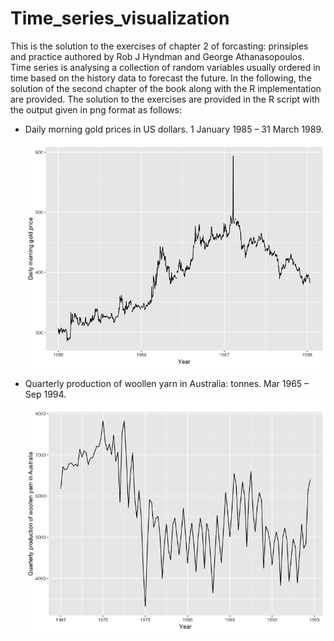 # Time_series_visualization
This is the solution to the exercises of chapter 2 of forcasting: prinsiples and practice authored by Rob J Hyndman and George Athanasopoulos. Time series is analysing a collection of random variables usually ordered in time based on the history data to forecast the future. In the following, the solution of the second chapter of the book along with the R implementation are provided. The solution to the exercises are provided in the R script with the output given in png format as follows:


- Daily morning gold prices in US dollars. 1 January 1985 – 31 March 1989.
![GitHub Logo](/daily_morning_price.png)

- Quarterly production of woollen yarn in Australia: tonnes. Mar 1965 – Sep 1994.
![GitHub Logo](/woolyrn.png)
